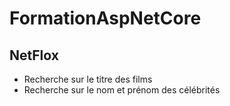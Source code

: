 # FormationAspNetCore

## NetFlox

* Recherche sur le titre des films
* Recherche sur le nom et prénom des célébrités

